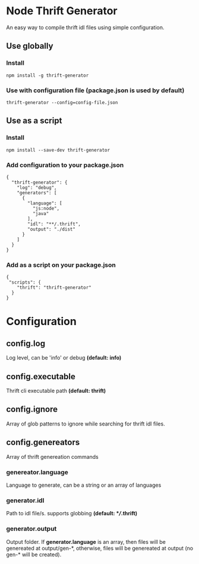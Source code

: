 # Node Thrift Generator

An easy way to compile thrift idl files using simple configuration.

## Use globally

### Install
```npm install -g thrift-generator```

### Use with configuration file (package.json is used by default)
```thrift-generator --config=config-file.json```


## Use as a script

### Install
```npm install --save-dev thrift-generator```

### Add configuration to your package.json
```
{
  "thrift-generator": {
    "log": "debug",
    "generators": [
      {
        "language": [
          "js:node",
          "java"
        ],
        "idl": "**/.thrift",
        "output": "./dist"
      }
    ]
  }
}
```

### Add as a script on your package.json
```
{
 "scripts": {
    "thrift": "thrift-generator"
  }
}
```

# Configuration
## config.log
Log level, can be 'info' or debug **(default: info)**

## config.executable
Thrift cli executable path **(default: thrift)**

## config.ignore
Array of glob patterns to ignore while searching for thrift idl files.


## config.genereators
Array of thrift genereation commands

### genereator.language 
Language to generate, can be a string or an array of languages

### generator.idl
Path to idl file/s. supports globbing **(default: \**/*.thrift)**

### generator.output
Output folder.
If **generator.language** is an array, then files will be genereated at output/gen-\*,
otherwise, files will be genereated at output (no gen-\* will be created).






